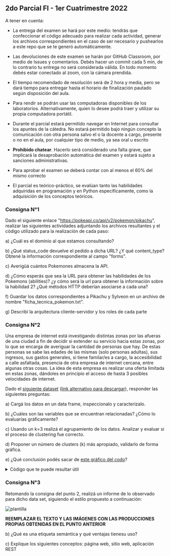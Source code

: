 ## 2do Parcial FI - 1er Cuatrimestre 2022
A tener en cuenta:

* La entrega del examen se hará por este medio: tendrás que confeccionar el código adecuado para realizar cada actividad, generar los archivos correspondientes en el caso de ser necesario y pushearlos a este repo que se te generó automáticamente.

* Las devoluciones de este examen se harán por GitHub Classroom, por medio de Issues y comentarios. Debés hacer un commit cada 5 min, de lo contrario tu entrega no será considerada válida. En todo momento debés estar conectado al zoom, con la cámara prendida.

* El tiempo recomendado de resolución será de 2 hora y media, pero se dará tiempo para entregar hasta el horario de finalización pautado según disposición del aula.

* Para rendir se podrán usar las computadoras disponibles de los laboratorios. Alternativamente, quien lo desee podrá traer y utilizar su propia computadora portátil.

* Durante el parcial estará permitido navegar en Internet para consultar los apuntes de la cátedra. No estará permitido bajo ningún concepto la comunicación con otra persona salvo el o la docente a cargo, presente o no en el aula, por cualquier tipo de medio, ya sea oral u escrito

* **Prohibido chatear**. Hacerlo será considerado una falta grave, que implicará la desaprobación automática del examen y estará sujeto a sanciones administrativas.

* Para aprobar el examen se deberá contar con al menos el 60% del mismo correcto

* El parcial es teórico-práctico, se evalúan tanto las habilidades adquiridas en programación y en Python específicamente, como la adquisición de los conceptos teóricos. 


### Consigna N°1

Dado el siguiente enlace "https://pokeapi.co/api/v2/pokemon/pikachu", realizar las siguientes actividades adjuntando los archivos resultantes y el código utilizado para la realización de cada paso:

a) ¿Cuál es el dominio al que estamos consultando?

b) ¿Qué status_code devuelve el pedido a dicha URL? ¿Y qué content_type? Obtené la información correspondiente al campo "forms".

c) Averigüá cuántos Pokemones almacena la API.

d) ¿Cómo esperás que sea la URL para obtener las habilidades de los Pokemons (abilities)? ¿y cómo será la url para obtener la información sobre la habilidad 2? ¿Qué métodos HTTP deberían asociarse a cada una?

f) Guardar los datos correspondientes a Pikachu y Sylveon en un archivo de nombre "ficha_tecnica_pokemon.txt".

g) Describí la arquitectura cliente-servidor y los roles de cada parte

### Consigna N°2
Una empresa de internet está investigando distintas zonas por las afueras de una ciudad a fin de decidir si extender su servicio hacia estas zonas, por lo que se encarga de averiguar la cantidad de personas que hay. De estas personas se sabe las edades de las mismas (solo personas adultas), sus ingresos, sus gastos generales, si tiene familar/es a cargo, la accesibilidad a calle asfaltada, presencia de otra empresa de internet cercana, entre algunas otras cosas. La idea de esta empresa es realizar una oferta limitada en estas zonas, dándoles en principio el acceso de hasta 3 posibles velocidades de internet.

Dado el [siguiente dataset](https://raw.githubusercontent.com/FundamentosInformaticaUCEMA/FI_Parcial2_2022_T1/main/recursos/internet.csv?token=GHSAT0AAAAAABTQD3IXNKY7XLI74SXU6ZB2YWCJHAQ) ([link alternativo para descargar](https://ucema.edu.ar/webcampus3/mod/resource/view.php?id=66874)), responder las siguientes preguntas:

a) Cargá los datos en un data frame, inspeccionalo y caracterizalo.

b) ¿Cuáles son las variables que se encuentran relacionadas? ¿Cómo lo evaluarías gráficamente?

c) Usando un k=3 realizá el agrupamiento de los datos. Analizar y evaluar si el proceso de clustering fue correcto. 

d) Proponer un número de clusters (k) más apropiado, validarlo de forma gráfica. 

e) ¿Qué conclusión podés sacar de [este gráfico del codo](https://github.com/FundamentosInformaticaUCEMA/FI_Parcial2_2022_T1/blob/main/recursos/codo.jpg)?


<details>
  <summary>Código que te puede resultar útil</summary>
  
  > Bibliotecas
  ```python
  import pandas as pd
  import seaborn as sns
  from sklearn.preprocessing import StandardScaler
  from sklearn.cluster import KMeans, DBSCAN
  from sklearn.metrics import silhouette_samples, silhouette_score
  import matplotlib.pyplot as plt 
  import matplotlib.cm as cm 
  import numpy as np
  from scipy import stats
  ```
  
  > Distribución
  
  ```python
  sns.histplot(data = df, x = "columna", binwidth=10, kde = True)
  # el binwidth depende de la cantidad de datos, a mayor cantidad de datos, más grande el binwidth
  ``` 
  
  > Escalado

  ```python
  scaler = StandardScaler()
  df_escalado = scaler.fit_transform(df)
  ```
  
  > Inercias según número de grupos

  ```python
  def inercias_por_k():
    inercias = {}
    for i in range(1,11):
        kmeans = KMeans(n_clusters = i, init="random", n_init=10, max_iter=300, random_state=123457)
        kmeans.fit(df_escalado)
        inercias[i] = kmeans.inertia_
    return inercias
  ```

  > Gráfico de agrupación
  ```python
  import seaborn as sns
  colores = ["red", "green"]
  sns.scatterplot(x = datos_escalados[:,2], y = datos_escalados[:, 3], hue = kmeans.labels_, palette = colores, alpha = 0.5)
  sns.scatterplot(x = kmeans.cluster_centers_[:,2], y = kmeans.cluster_centers_[:,3], zorder = 10, palette = colores, hue = [0, 1], legend = False, marker=6, s=200)
  ```

  > Silhouette

  ```python
  silhouette_avg = silhouette_score(df_escalado, kmeans.labels_)
  sample_silhouette_values = silhouette_samples(df_escalado, kmeans.labels_)

  def graficarSilhouette (k, labels, sample_silhouette_values, silhouette_avg):
    fig, ax1 = plt.subplots(1, 1)
    y_lower = 10
    for i in range(k):
        ith_cluster_silhouette_values = \
            sample_silhouette_values[labels == i]

        ith_cluster_silhouette_values.sort()

        size_cluster_i = ith_cluster_silhouette_values.shape[0]
        y_upper = y_lower + size_cluster_i

        color = cm.nipy_spectral(float(i) / k)
        ax1.fill_betweenx(np.arange(y_lower, y_upper), 0, ith_cluster_silhouette_values, facecolor=color, edgecolor=color, alpha=0.7)
        ax1.text(-0.05, y_lower + 0.5 * size_cluster_i, str(i))
        y_lower = y_upper + 10

    ax1.set_title("Plot del silhouette de cada cluster")
    ax1.set_xlabel("Coeficiente de silhouette")
    ax1.set_ylabel("Etiqueta del cluster")
    ax1.axvline(x=silhouette_avg, color="red", linestyle="--")
    ax1.set_yticks([])

    graficarSilhouette (k, kmeans.labels_, sample_silhouette_values, silhouette_avg)
  ```


</details>


### Consigna N°3

Retomando la consigna del punto 2, realizá un informe de lo observado para dicho data set, siguiendo el estilo propuesto a continuación:

![plantilla](/recursos/plantilla.png)

**REEMPLAZAR EL TEXTO Y LAS IMÁGENES CON LAS PRODUCCIONES PROPIAS OBTENIDAS EN EL PUNTO ANTERIOR**

b) ¿Qué es una etiqueta semántica y qué ventajas tienesu uso?

c) Explique los siguientes conceptos: página web, sitio web, aplicación REST
